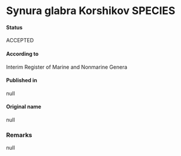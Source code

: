 Synura glabra Korshikov SPECIES
=======

#### Status
ACCEPTED

#### According to
Interim Register of Marine and Nonmarine Genera

#### Published in
null

#### Original name
null

### Remarks
null